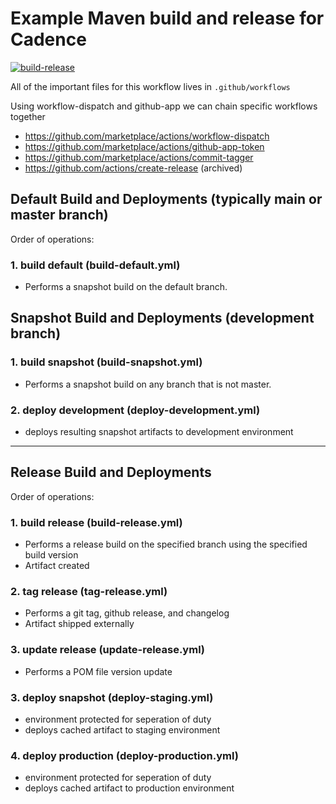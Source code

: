 
# Example Maven build and release for Cadence

[![build-release](https://github.com/casa-vega/maven-build/actions/workflows/build-release.yml/badge.svg)](https://github.com/casa-vega/maven-build/actions/workflows/build-release.yml)

All of the important files for this workflow lives in `.github/workflows`

Using workflow-dispatch and github-app we can chain specific workflows together

- https://github.com/marketplace/actions/workflow-dispatch
- https://github.com/marketplace/actions/github-app-token
- https://github.com/marketplace/actions/commit-tagger
- https://github.com/actions/create-release (archived)

## Default Build and Deployments (typically main or master branch)

Order of operations:

### 1. build default (build-default.yml)
- Performs a snapshot build on the default branch.

## Snapshot Build and Deployments (development branch)

### 1. build snapshot (build-snapshot.yml)
- Performs a snapshot build on any branch that is not master.

### 2. deploy development (deploy-development.yml)
- deploys resulting snapshot artifacts to development environment

---

## Release Build and Deployments 

Order of operations:

### 1. build release (build-release.yml)
- Performs a release build on the specified branch using the specified build version
- Artifact created

### 2. tag release (tag-release.yml)
- Performs a git tag, github release, and changelog
- Artifact shipped externally

### 3. update release (update-release.yml)
- Performs a POM file version update

### 3. deploy snapshot (deploy-staging.yml)
- environment protected for seperation of duty
- deploys cached artifact to staging environment

### 4. deploy production (deploy-production.yml)
- environment protected for seperation of duty
- deploys cached artifact to production environment

